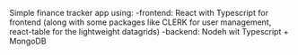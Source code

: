 Simple finance tracker app using:
-frontend: React with Typescript for frontend (along with some packages like CLERK for user management, react-table for the lightweight datagrids)
-backend: Nodeh wit Typescript + MongoDB
